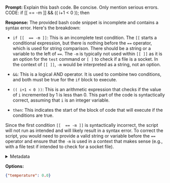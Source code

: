 **Prompt:**
Explain this bash code. Be concise. Only mention serious errors.
CODE:
   if [[  == -m ]] && (( i+1 < 0 )); then

**Response:**
The provided bash code snippet is incomplete and contains a syntax error. Here's the breakdown:

- `if [[  == -m ]]`: This is an incomplete test condition. The `[[` starts a conditional expression, but there is nothing before the `==` operator, which is used for string comparison. There should be a string or a variable to the left of `==`. The `-m` is typically not used within `[[ ]]` as it is an option for the `test` command or `[ ]` to check if a file is a socket. In the context of `[[ ]]`, `-m` would be interpreted as a string, not an option.

- `&&`: This is a logical AND operator. It is used to combine two conditions, and both must be true for the `if` block to execute.

- `(( i+1 < 0 ))`: This is an arithmetic expression that checks if the value of `i` incremented by 1 is less than 0. This part of the code is syntactically correct, assuming that `i` is an integer variable.

- `then`: This indicates the start of the block of code that will execute if the conditions are true.

Since the first condition `[[  == -m ]]` is syntactically incorrect, the script will not run as intended and will likely result in a syntax error. To correct the script, you would need to provide a valid string or variable before the `==` operator and ensure that the `-m` is used in a context that makes sense (e.g., with a file test if intended to check for a socket file).

<details><summary>Metadata</summary>

- Duration: 41710 ms
- Datetime: 2023-12-18T16:38:08.319405
- Model: gpt-4-1106-preview

</details>

**Options:**
```json
{"temperature": 0.0}
```

